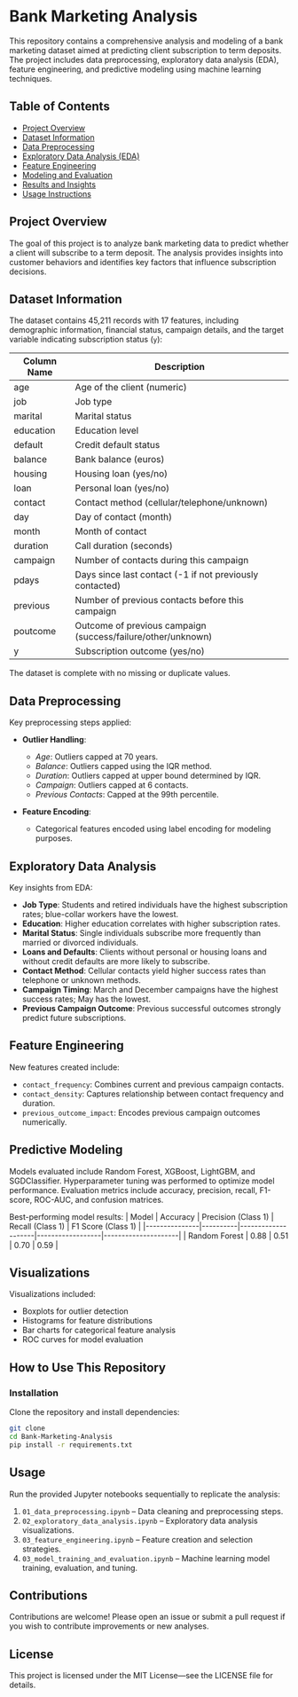 # Bank Marketing Analysis

This repository contains a comprehensive analysis and modeling of a bank marketing dataset aimed at predicting client subscription to term deposits. The project includes data preprocessing, exploratory data analysis (EDA), feature engineering, and predictive modeling using machine learning techniques.

## Table of Contents
- [Project Overview](#project-overview)
- [Dataset Information](#dataset-information)
- [Data Preprocessing](#data-preprocessing)
- [Exploratory Data Analysis (EDA)](#exploratory-data-analysis-eda)
- [Feature Engineering](#feature-engineering)
- [Modeling and Evaluation](#predictive-modeling)
- [Results and Insights](#key-insights)
- [Usage Instructions](#usage-instructions)

## Project Overview
The goal of this project is to analyze bank marketing data to predict whether a client will subscribe to a term deposit. The analysis provides insights into customer behaviors and identifies key factors that influence subscription decisions.

## Dataset Information
The dataset contains 45,211 records with 17 features, including demographic information, financial status, campaign details, and the target variable indicating subscription status (`y`):

| Column Name | Description |
|-------------|-------------|
| age | Age of the client (numeric) |
| job | Job type |
| marital | Marital status |
| education | Education level |
| default | Credit default status |
| balance | Bank balance (euros) |
| housing | Housing loan (yes/no) |
| loan | Personal loan (yes/no) |
| contact | Contact method (cellular/telephone/unknown) |
| day | Day of contact (month) |
| month | Month of contact |
| duration | Call duration (seconds) |
| campaign | Number of contacts during this campaign |
| pdays | Days since last contact (-1 if not previously contacted) |
| previous | Number of previous contacts before this campaign |
| poutcome | Outcome of previous campaign (success/failure/other/unknown) |
| y | Subscription outcome (yes/no) |

The dataset is complete with no missing or duplicate values.

## Data Preprocessing
Key preprocessing steps applied:

- **Outlier Handling**:
  - *Age*: Outliers capped at 70 years.
  - *Balance*: Outliers capped using the IQR method.
  - *Duration*: Outliers capped at upper bound determined by IQR.
  - *Campaign*: Outliers capped at 6 contacts.
  - *Previous Contacts*: Capped at the 99th percentile.

- **Feature Encoding**:
  - Categorical features encoded using label encoding for modeling purposes.

## Exploratory Data Analysis
Key insights from EDA:

- **Job Type**: Students and retired individuals have the highest subscription rates; blue-collar workers have the lowest.
- **Education**: Higher education correlates with higher subscription rates.
- **Marital Status**: Single individuals subscribe more frequently than married or divorced individuals.
- **Loans and Defaults**: Clients without personal or housing loans and without credit defaults are more likely to subscribe.
- **Contact Method**: Cellular contacts yield higher success rates than telephone or unknown methods.
- **Campaign Timing**: March and December campaigns have the highest success rates; May has the lowest.
- **Previous Campaign Outcome**: Previous successful outcomes strongly predict future subscriptions.

## Feature Engineering
New features created include:
- `contact_frequency`: Combines current and previous campaign contacts.
- `contact_density`: Captures relationship between contact frequency and duration.
- `previous_outcome_impact`: Encodes previous campaign outcomes numerically.

## Predictive Modeling
Models evaluated include Random Forest, XGBoost, LightGBM, and SGDClassifier. Hyperparameter tuning was performed to optimize model performance. Evaluation metrics include accuracy, precision, recall, F1-score, ROC-AUC, and confusion matrices.

Best-performing model results:
| Model         | Accuracy | Precision (Class 1) | Recall (Class 1) | F1 Score (Class 1) |
|---------------|----------|--------------------|------------------|---------------------|
| Random Forest | 0.88     | 0.51               | 0.70             | 0.59                |

## Visualizations
Visualizations included:
- Boxplots for outlier detection
- Histograms for feature distributions
- Bar charts for categorical feature analysis
- ROC curves for model evaluation

## How to Use This Repository

### Installation
Clone the repository and install dependencies:
```bash
git clone 
cd Bank-Marketing-Analysis
pip install -r requirements.txt
```

## Usage
Run the provided Jupyter notebooks sequentially to replicate the analysis:

1. `01_data_preprocessing.ipynb` – Data cleaning and preprocessing steps.
2. `02_exploratory_data_analysis.ipynb` – Exploratory data analysis visualizations.
3. `03_feature_engineering.ipynb` – Feature creation and selection strategies.
4. `03_model_training_and_evaluation.ipynb` – Machine learning model training, evaluation, and tuning.

## Contributions
Contributions are welcome! Please open an issue or submit a pull request if you wish to contribute improvements or new analyses.

## License
This project is licensed under the MIT License—see the LICENSE file for details.
